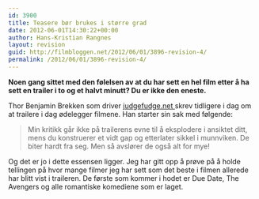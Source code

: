 ```yaml
---
id: 3900
title: Teasere bør brukes i større grad
date: 2012-06-01T14:30:22+00:00
author: Hans-Kristian Rangnes
layout: revision
guid: http://filmbloggen.net/2012/06/01/3896-revision-4/
permalink: /2012/06/01/3896-revision-4/
---
```

**Noen gang sittet med den følelsen av at du har sett en hel film etter å ha sett en trailer i to og et halvt minutt? Du er ikke den eneste.**<!--more-->

Thor Benjamin Brekken som driver [judgefudge.net ](http://judgefudge.net)skrev tidligere i dag om at trailere i dag ødelegger filmene. Han starter sin sak med følgende:

> Min kritikk går ikke på trailerens evne til å eksplodere i ansiktet ditt, mens du konstruerer et vidt gap og etterlater sikkel i munnviken. De biter hardt fra seg. Men så avslører de også alt for mye!

Og det er jo i dette essensen ligger. Jeg har gitt opp å prøve på å holde tellingen på hvor mange filmer jeg har sett som det beste i filmen allerede har blitt vist i traileren. De første som kommer i hodet er Due Date, The Avengers og alle romantiske komediene som er laget.